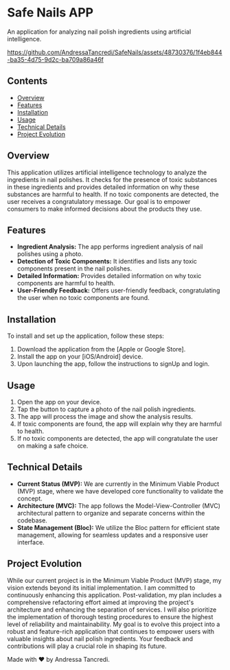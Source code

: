 # Safe Nails APP

An application for analyzing nail polish ingredients using artificial intelligence.

https://github.com/AndressaTancredi/SafeNails/assets/48730376/1f4eb844-ba35-4d75-9d2c-ba709a86a46f

## Contents

- [Overview](#overview)
- [Features](#features)
- [Installation](#installation)
- [Usage](#usage)
- [Technical Details](#Technical-Details)
- [Project Evolution](#Project-Evolution)

## Overview

This application utilizes artificial intelligence technology to analyze the ingredients in nail polishes. It checks for the presence of toxic substances in these ingredients and provides detailed information on why these substances are harmful to health. If no toxic components are detected, the user receives a congratulatory message. Our goal is to empower consumers to make informed decisions about the products they use.

## Features

- **Ingredient Analysis:** The app performs ingredient analysis of nail polishes using a photo.
- **Detection of Toxic Components:** It identifies and lists any toxic components present in the nail polishes.
- **Detailed Information:** Provides detailed information on why toxic components are harmful to health.
- **User-Friendly Feedback:** Offers user-friendly feedback, congratulating the user when no toxic components are found.

## Installation

To install and set up the application, follow these steps:

1. Download the application from the [Apple or Google Store].
2. Install the app on your [iOS/Android] device.
3. Upon launching the app, follow the instructions to signUp and login.

## Usage

1. Open the app on your device.
2. Tap the button to capture a photo of the nail polish ingredients.
3. The app will process the image and show the analysis results.
4. If toxic components are found, the app will explain why they are harmful to health.
5. If no toxic components are detected, the app will congratulate the user on making a safe choice.

## Technical Details

- **Current Status (MVP):** We are currently in the Minimum Viable Product (MVP) stage, where we have developed core functionality to validate the concept.
- **Architecture (MVC):** The app follows the Model-View-Controller (MVC) architectural pattern to organize and separate concerns within the codebase.
- **State Management (Bloc):** We utilize the Bloc pattern for efficient state management, allowing for seamless updates and a responsive user interface.

## Project Evolution

While our current project is in the Minimum Viable Product (MVP) stage, my vision extends beyond its initial implementation. I am committed to continuously enhancing this application. Post-validation, my plan includes a comprehensive refactoring effort aimed at improving the project's architecture and enhancing the separation of services. I will also prioritize the implementation of thorough testing procedures to ensure the highest level of reliability and maintainability. My goal is to evolve this project into a robust and feature-rich application that continues to empower users with valuable insights about nail polish ingredients. Your feedback and contributions will play a crucial role in shaping its future.

Made with ❤ by Andressa Tancredi.
